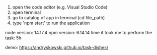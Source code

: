 1. open the code editor (e.g. Visual Studio Code)
2. open terminal
3. go to catalog of app in terminal (cd file_path)
4. type 'npm start' to run the application

node version: 14.17.4
npm version: 6.14.14
time it took me to perform the task: 5h

demo: https://andryskowski.github.io/task-dishes/
